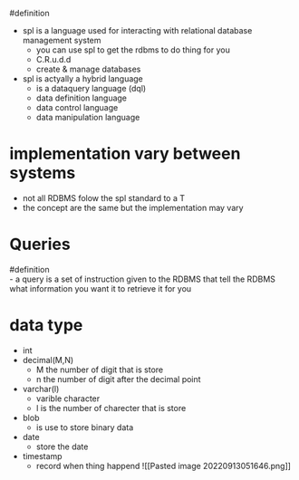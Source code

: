 #definition 
- spl is a language used for  interacting with relational database management system 
	- you can use spl to get the rdbms to do thing for you 
	- C.R.u.d.d
	- create & manage databases 
- spl is actyally a hybrid language 
	- is a dataquery language (dql)
	- data definition language 
	- data control language 
	- data manipulation language 
	
# implementation vary between systems 
- not all RDBMS folow the spl standard to a T 
- the concept are the same but the implementation may vary 
# Queries 
#definition  
	- a query is a set of instruction given to the RDBMS  that tell the  RDBMS  what information you want it to retrieve it for you 

# data type 
- int 
- decimal(M,N)
	- M the number of digit that is store 
	- n the number of digit after the decimal point
- varchar(l)
	- varible character 
	- l is the number of charecter that is store 
- blob 
	- is use to store binary data 
- date 
	- store the date 
- timestamp 
	- record when thing happend 
![[Pasted image 20220913051646.png]]